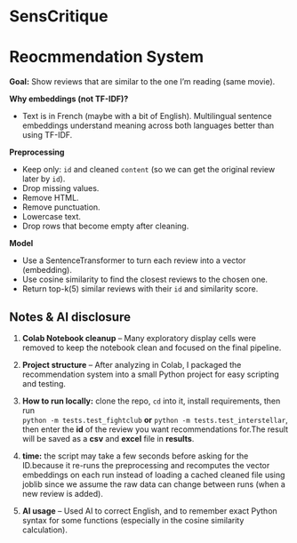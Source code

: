 # SensCritique

# **Reocmmendation System**

**Goal:** Show reviews that are similar to the one I’m reading (same movie).

**Why embeddings (not TF-IDF)?**
- Text is in French (maybe with a bit of English). Multilingual sentence embeddings understand meaning across both languages better than using TF-IDF.

**Preprocessing**
- Keep only: `id` and cleaned `content` (so we can get the original review later by `id`).
- Drop missing values.
- Remove HTML.
- Remove punctuation.
- Lowercase text.
- Drop rows that become empty after cleaning.

**Model**
- Use a SentenceTransformer to turn each review into a vector (embedding).
- Use cosine similarity to find the closest reviews to the chosen one.
- Return top-k(5) similar reviews with their `id` and similarity score.

## Notes & AI disclosure

1) **Colab Notebook cleanup** – Many exploratory display cells were removed to keep the notebook clean and focused on the final pipeline.

2) **Project structure** – After analyzing in Colab, I packaged the recommendation system into a   small Python project for easy scripting and testing.
3) **How to run locally:** clone the repo, `cd` into it, install requirements, then run  
   `python -m tests.test_fightclub` **or** `python -m tests.test_interstellar`,  
   then enter the **id** of the review you want recommendations for.The result will be saved as a **csv** and **excel** file in **results**.
4) **time:** the script may take a few seconds before asking for the ID.because it re-runs the preprocessing and recomputes the vector embeddings on each run instead of loading a cached cleaned file using joblib since we assume the raw data can change between runs (when a new review is added).

5) **AI usage** – Used AI to correct English, and to remember exact Python syntax for some functions (especially in the cosine similarity calculation).  
